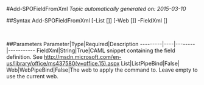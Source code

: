#Add-SPOFieldFromXml
*Topic automatically generated on: 2015-03-10*


##Syntax
    Add-SPOFieldFromXml [-List [<ListPipeBind>]] [-Web [<WebPipeBind>]] -FieldXml [<String>]

&nbsp;

##Parameters
Parameter|Type|Required|Description
---------|----|--------|-----------
FieldXml|String|True|CAML snippet containing the field definition. See http://msdn.microsoft.com/en-us/library/office/ms437580(v=office.15).aspx
List|ListPipeBind|False|
Web|WebPipeBind|False|The web to apply the command to. Leave empty to use the current web.
